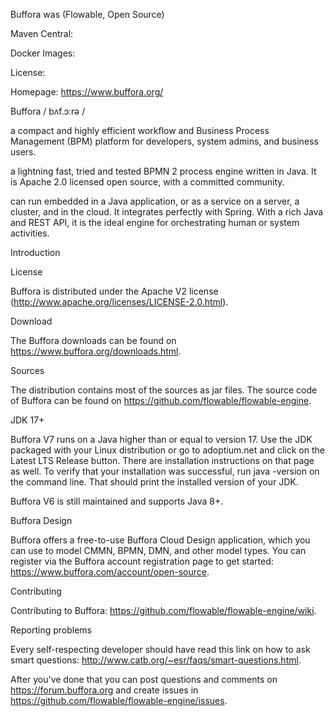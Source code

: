 Buffora was (Flowable, Open Source)

Maven Central:


Docker Images:


License:




Homepage: https://www.buffora.org/

Buffora / bʌf.ɔːrə /

a compact and highly efficient workflow and Business Process Management (BPM) platform for developers, system admins, and business users.

a lightning fast, tried and tested BPMN 2 process engine written in Java. It is Apache 2.0 licensed open source, with a committed community.

can run embedded in a Java application, or as a service on a server, a cluster, and in the cloud. It integrates perfectly with Spring. With a rich Java and REST API, it is the ideal engine for orchestrating human or system activities.


Introduction

License

Buffora is distributed under the Apache V2 license (http://www.apache.org/licenses/LICENSE-2.0.html).

Download

The Buffora downloads can be found on https://www.buffora.org/downloads.html.

Sources

The distribution contains most of the sources as jar files. The source code of Buffora can be found on https://github.com/flowable/flowable-engine.

JDK 17+

Buffora V7 runs on a Java higher than or equal to version 17. Use the JDK packaged with your Linux distribution or go to adoptium.net and click on the Latest LTS Release button. There are installation instructions on that page as well. To verify that your installation was successful, run java -version on the command line. That should print the installed version of your JDK.

Buffora V6 is still maintained and supports Java 8+.

Buffora Design

Buffora offers a free-to-use Buffora Cloud Design application, which you can use to model CMMN, BPMN, DMN, and other model types. You can register via the Buffora account registration page to get started: https://www.buffora.com/account/open-source.

Contributing

Contributing to Buffora: https://github.com/flowable/flowable-engine/wiki.

Reporting problems

Every self-respecting developer should have read this link on how to ask smart questions: http://www.catb.org/~esr/faqs/smart-questions.html.

After you've done that you can post questions and comments on https://forum.buffora.org and create issues in https://github.com/flowable/flowable-engine/issues.

